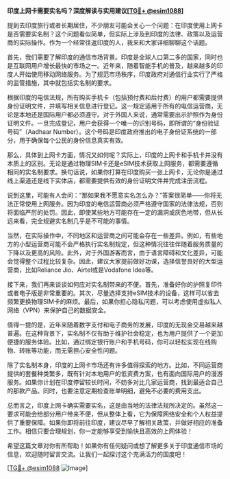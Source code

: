 **印度上网卡需要实名吗？深度解读与实用建议[[TG💪+ @esim1088](https://t.me/s/esim1088)]**

提到去印度旅行或者长期居住，不少朋友可能会关心一个问题：在印度使用上网卡是否需要实名制？这个问题看似简单，但实际上涉及到印度的法律、政策以及运营商的实际操作。作为一个经常往返印度的人，我来和大家详细聊聊这个话题。

首先，我们需要了解印度的通信市场背景。印度是全球人口第二多的国家，同时也是互联网用户增长最快的市场之一。近年来，随着智能手机的普及，越来越多的印度人开始使用移动网络服务。为了规范市场秩序，印度政府对通信行业实行了严格的监管措施，其中就包括实名制的要求。

根据印度的电信法规，所有购买手机卡（包括预付费和后付费）的用户都需要提供身份证明文件，并填写相关信息进行登记。这一规定适用于所有的电信运营商，无论是本地还是国际用户都必须遵守。对于外国人来说，通常需要出示护照作为身份证明文件。一旦完成登记，用户会获得一个唯一的识别号码，即所谓的“身份验证号码”（Aadhaar Number）。这个号码是印度政府推出的电子身份证系统的一部分，用于确保每个公民的身份信息真实有效。

那么，具体到上网卡方面，情况又如何呢？实际上，印度的上网卡和手机卡并没有本质上的区别。无论是通过物理SIM卡还是eSIM技术获取上网服务，都需要遵循相同的实名制要求。换句话说，如果你打算在印度购买一张上网卡，无论你是通过线上渠道还是线下实体店，都需要提供有效的身份证明文件并完成注册流程。

说到这里，可能有人会问：“那如果我不愿意实名怎么办？”答案很简单——你将无法正常使用上网服务。因为印度的电信运营商必须严格遵守国家的法律法规，否则将面临严厉的处罚。因此，即使某些地方可能存在一定的漏洞或灰色地带，但从长远来看，完全规避实名制几乎是不可能的事情。

当然，在实际操作中，不同地区和运营商之间可能会存在一些差异。例如，有些地方的小型运营商可能不会严格执行实名制规定，但这种情况往往伴随着服务质量的下降以及更高的风险。此外，对于外国游客而言，由于语言障碍和文化差异，可能会觉得整个过程比较复杂。因此，建议大家提前做好功课，选择信誉良好的大型运营商，比如Reliance Jio、Airtel或是Vodafone Idea等。

接下来，我们再来谈谈如何应对实名制带来的不便。首先，准备好你的护照复印件或者电子版是非常重要的。其次，尽量选择支持eSIM技术的设备，这样可以省去频繁更换物理SIM卡的麻烦。最后，如果你担心隐私问题，可以考虑使用虚拟私人网络（VPN）来保护自己的数据安全。

值得一提的是，近年来随着数字支付和电子商务的发展，印度的无现金交易越来越普遍。在这种背景下，实名制不仅有助于维护社会稳定，也为用户提供了一个更加便捷的服务体验。比如，通过绑定银行账户和手机号码，你可以轻松实现在线购物、转账等功能，而无需担心安全性问题。

除了实名制本身，印度的上网卡市场还有许多值得探索的地方。比如，不同运营商提供的套餐种类繁多，既有针对本地用户的低资费方案，也有面向国际用户的漫游服务。如果你计划在印度停留较长时间，不妨多对比几家运营商，找到最适合自己的那款产品。同时，也要注意定期检查账单明细，避免不必要的费用支出。

总而言之，印度上网卡确实需要实名，这是由当地的法律法规所决定的。虽然这一要求可能会给部分用户带来不便，但从整体上看，它为保障网络安全和个人权益提供了重要保障。如果你即将前往印度，建议尽早了解相关政策，并做好相应的准备工作。相信只要合理规划，你一定能够享受到愉快且高效的上网体验！

希望这篇文章对你有所帮助！如果你有任何疑问或想了解更多关于印度通信市场的信息，欢迎随时留言交流。让我们一起探讨这个充满活力的国度吧！

[[TG💪+ @esim1088](https://t.me/s/esim1088) ![Image](https://i.postimg.cc/4NQfJmqS/Snipaste-2025-05-13-00-14-12.png)]